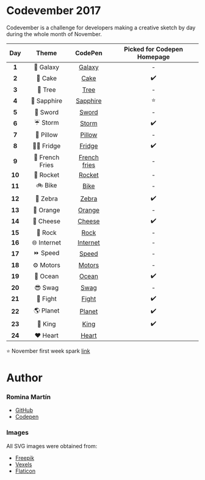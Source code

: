 # Codevember 2017

Codevember is a challenge for developers making a creative sketch by day during the whole month of November. 

| Day   | Theme | CodePen | Picked for Codepen Homepage|
|:-----:|:-----:|:-------:|:--------------------------:|
| **1** | :rocket: Galaxy | [Galaxy](https://codepen.io/RominaMartin/full/YEyaoY/) |  - |
| **2** | :cake: Cake | [Cake](https://codepen.io/RominaMartin/full/xPZRKW/) | :heavy_check_mark: |
| **3** | :deciduous_tree: Tree| [Tree](https://codepen.io/RominaMartin/full/NwNRrE/) | - |
| **4** | :gem: Sapphire | [Sapphire](https://codepen.io/RominaMartin/full/wPGEQN/)| :star:  |
| **5** | :hocho: Sword | [Sword](https://codepen.io/RominaMartin/full/PONMgy/) | - |
| **6** | :umbrella: Storm | [Storm](https://codepen.io/RominaMartin/full/JOKgVb/) | :heavy_check_mark: |
| **7** | :sheep: Pillow | [Pillow](https://codepen.io/RominaMartin/full/wPzVMd/) | - |
| **8** | :male_detective: Fridge | [Fridge](https://codepen.io/RominaMartin/full/GOrKwG/) | :heavy_check_mark: |
| **9** | :fries: French Fries | [French fries](https://codepen.io/RominaMartin/full/NwdoQo/) | - |
| **10** | :rocket: Rocket | [Rocket](https://codepen.io/RominaMartin/full/mqWjzQ/) | - |
| **11** | :bike: Bike | [Bike](https://codepen.io/RominaMartin/full/eevqxr/) | - |
| **12** | :musical_keyboard: Zebra | [Zebra](https://codepen.io/RominaMartin/full/LOyWoa/) | :heavy_check_mark: |
| **13** | :tangerine: Orange | [Orange](https://codepen.io/RominaMartin/full/MOovaa/) | - |
| **14** | :cheese: Cheese | [Cheese](https://codepen.io/RominaMartin/full/bYreMK/) | :heavy_check_mark: |
| **15** | :metal: Rock | [Rock](https://codepen.io/RominaMartin/full/yPzVOa/) | - |
| **16** | :globe_with_meridians: Internet | [Internet](https://codepen.io/RominaMartin/full/jaaqRy/) | - |
| **17** | :fast_forward: Speed | [Speed](https://codepen.io/RominaMartin/full/JOMPmp/) | - |
| **18** | :gear: Motors | [Motors](https://codepen.io/RominaMartin/full/RjxZMV/) | - |
| **19** | :ocean: Ocean | [Ocean](https://codepen.io/RominaMartin/full/OOzoNm/) | :heavy_check_mark: |
| **20** | :sunglasses: Swag | [Swag](https://codepen.io/RominaMartin/full/zPRWzP/) | - |
| **21** | :boxing_glove: Fight | [Fight](https://codepen.io/RominaMartin/full/aVYyKx/) | :heavy_check_mark: |
| **22** | :earth_americas: Planet | [Planet](https://codepen.io/RominaMartin/full/YELEXE/) | :heavy_check_mark: |
| **23** | :crown: King | [King](https://codepen.io/RominaMartin/full/BmVjNX/) | :heavy_check_mark: |
| **24** | :heart: Heart | [Heart](https://codepen.io/RominaMartin/full/XzYQRa/) | |


:star: November first week spark [link](https://codepen.io/spark/49)

# Author
### Romina Martín
- [GitHub](https://github.com/rominamartin)
- [Codepen](https://codepen.io/rominamartin)

### Images

All SVG images were obtained from: 
- [Freepik](https://www.freepik.es/fotos-vectores-gratis/fondo)
- [Vexels](https://www.vexels.com)
- [Flaticon](https://www.flaticon.com/)
